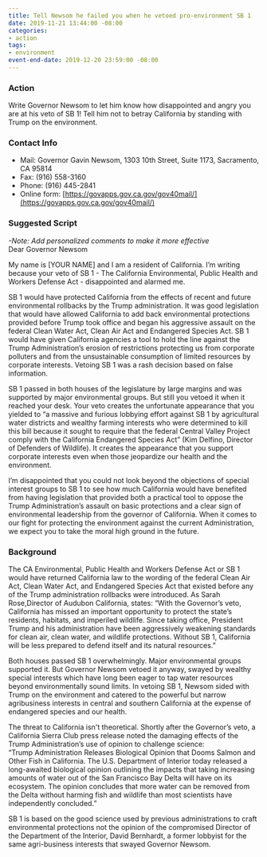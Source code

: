 ```yaml
---
title: Tell Newsom he failed you when he vetoed pro-environment SB 1
date: 2019-11-21 13:44:00 -08:00
categories:
- action
tags:
- environment
event-end-date: 2019-12-20 23:59:00 -08:00
---
```


### Action
Write Governor Newsom to let him know how disappointed and angry you are at his veto of SB 1! Tell him not to betray California by standing with Trump on the environment.

### Contact Info
* Mail: Governor Gavin Newsom, 1303 10th Street, Suite 1173, Sacramento, CA 95814  
* Fax: (916) 558-3160  
* Phone: (916) 445-2841  
* Online form: [https://govapps.gov.ca.gov/gov40mail/](https://govapps.gov.ca.gov/gov40mail/)  

### Suggested Script
*-Note: Add personalized comments to make it more effective*  
Dear Governor Newsom  

My name is [YOUR NAME] and I am a resident of California. I’m writing because your veto of SB 1 - The California Environmental, Public Health and Workers Defense Act - disappointed and alarmed me.  

SB 1 would have protected California from the effects of recent and future environmental rollbacks by the Trump administration. It was good legislation that would have allowed California to add back environmental protections provided before Trump took office and began his aggressive assault on the federal Clean Water Act, Clean Air Act and Endangered Species Act. SB 1 would have given California agencies a tool to hold the line against the Trump Administration’s erosion of restrictions protecting us from corporate polluters and from the unsustainable consumption of limited resources by corporate interests. Vetoing SB 1 was a rash decision based on false information.  

SB 1 passed in both houses of the legislature by large margins and was supported by major environmental groups. But still you vetoed it when it reached your desk. Your veto creates the unfortunate appearance that you yielded to “a massive and furious lobbying effort against SB 1 by agricultural water districts and wealthy farming interests who were determined to kill this bill because it sought to require that the federal Central Valley Project comply with the California Endangered Species Act” (Kim Delfino, Director of Defenders of Wildlife). It creates the appearance that you support corporate interests even when those jeopardize our health and the environment.  

I’m disappointed that you could not look beyond the objections of special interest groups to SB 1 to see how much California would have benefited from having legislation that provided both a practical tool to oppose the Trump Administration’s assault on basic protections and a clear sign of environmental leadership from the governor of California. When it comes to our fight for protecting the environment against the current Administration, we expect you to take the moral high ground in the future.  

### Background
The CA Environmental, Public Health and Workers Defense Act or SB 1 would have returned California law to the wording of the federal Clean Air Act, Clean Water Act, and Endangered Species Act that existed before any of the Trump administration rollbacks were introduced. As Sarah Rose,Director of Audubon California, states: “With the Governor’s veto, California has missed an important opportunity to protect the state’s residents, habitats, and imperiled wildlife. Since taking office, President Trump and his administration have been aggressively weakening standards for clean air, clean water, and wildlife protections. Without SB 1, California will be less prepared to defend itself and its natural resources.”  

Both houses passed SB 1 overwhelmingly. Major environmental groups supported it. But Governor Newsom vetoed it anyway, swayed by wealthy special interests which have long been eager to tap water resources beyond environmentally sound limits. In vetoing SB 1, Newsom sided with Trump on the environment and catered to the powerful but narrow agribusiness interests in central and southern California at the expense of endangered species and our health.  

The threat to California isn't theoretical. Shortly after the Governor’s veto, a California Sierra Club press release noted the damaging effects of the Trump Administration’s use of opinion to challenge science:  
“Trump Administration Releases Biological Opinion that Dooms Salmon and Other Fish in California. The U.S. Department of Interior today released a long-awaited biological opinion outlining the impacts that taking increasing amounts of water out of the San Francisco Bay Delta will have on its ecosystem. The opinion concludes that more water can be removed from the Delta without harming fish and wildlife than most scientists have independently concluded.”  

SB 1 is based on the good science used by previous administrations to craft environmental protections not the opinion of the compromised Director of the Department of the Interior, David Bernhardt, a former lobbyist for the same agri-business interests that swayed Governor Newsom.  